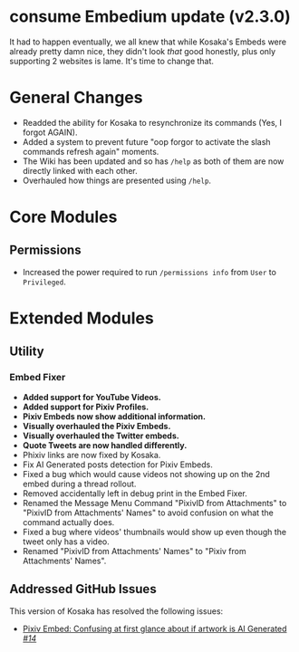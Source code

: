 # consume Embedium update (v2.3.0)
It had to happen eventually, we all knew that while Kosaka's Embeds were already pretty damn nice, they didn't look *that* good honestly, plus only supporting 2 websites is lame. It's time to change that.

# General Changes
- Readded the ability for Kosaka to resynchronize its commands (Yes, I forgot AGAIN).
- Added a system to prevent future "oop forgor to activate the slash commands refresh again" moments.
- The Wiki has been updated and so has `/help` as both of them are now directly linked with each other.
- Overhauled how things are presented using `/help`.

# Core Modules
## Permissions
- Increased the power required to run `/permissions info` from `User` to `Privileged`.

# Extended Modules
## Utility
### Embed Fixer
- **Added support for YouTube Videos.**
- **Added support for Pixiv Profiles.**
- **Pixiv Embeds now show additional information.**
- **Visually overhauled the Pixiv Embeds.**
- **Visually overhauled the Twitter embeds.**
- **Quote Tweets are now handled differently.**
- Phixiv links are now fixed by Kosaka.
- Fix AI Generated posts detection for Pixiv Embeds.
- Fixed a bug which would cause videos not showing up on the 2nd embed during a thread rollout.
- Removed accidentally left in debug print in the Embed Fixer.
- Renamed the Message Menu Command "PixivID from Attachments" to "PixivID from Attachments' Names" to avoid confusion on what the command actually does.
- Fixed a bug where videos' thumbnails would show up even though the tweet only has a video.
- Renamed "PixivID from Attachments' Names" to "Pixiv from Attachments' Names".

## Addressed GitHub Issues
This version of Kosaka has resolved the following issues:
- [Pixiv Embed: Confusing at first glance about if artwork is AI Generated *#14*](https://github.com/Ascellayn/Kosaka_Issues/issues/14)
